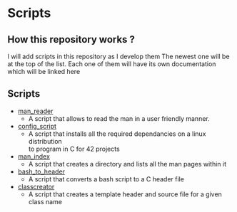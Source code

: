 # Scripts
## How this repository works ?

I will add scripts in this repository as I develop them
The newest one will be at the top of the list.
Each one of them will have its own documentation which will be linked here

## Scripts
- [man\_reader](https://github.com/nsainton/man_reader)
	- A script that allows to read the man in a user friendly manner.
- [config\_script](#)
	- A script that installs all the required dependancies on a linux distribution \
to program in C for 42 projects
- [man\_index](#)
	- A script that creates a directory and lists all the man pages within it
- [bash\_to\_header](#)
	- A script that converts a bash script to a C header file
- [classcreator](https://github.com/nsainton/classcreator)
	- A script that creates a template header and source file for a given class name

